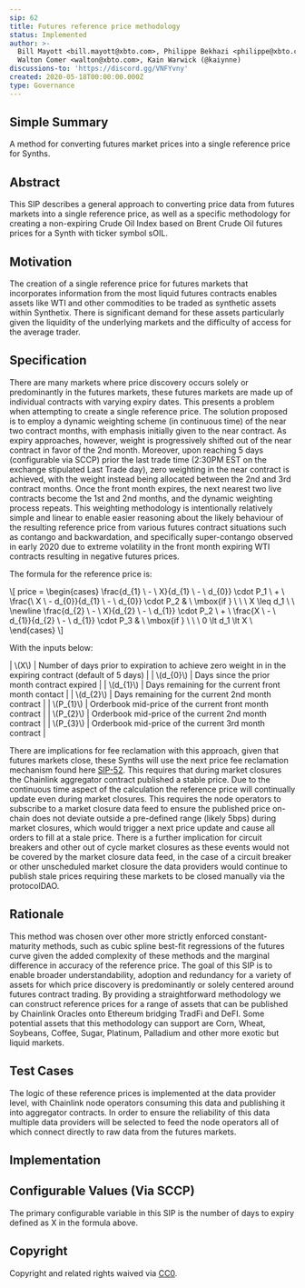 ```yaml
---
sip: 62
title: Futures reference price methodology
status: Implemented
author: >-
  Bill Mayott <bill.mayott@xbto.com>, Philippe Bekhazi <philippe@xbto.com>,
  Walton Comer <walton@xbto.com>, Kain Warwick (@kaiynne)
discussions-to: 'https://discord.gg/VNFYvny'
created: 2020-05-18T00:00:00.000Z
type: Governance
---
```


## Simple Summary
A method for converting futures market prices into a single reference price for Synths.

## Abstract
This SIP describes a general approach to converting price data from futures markets into a single reference price, as well as a specific methodology for creating a non-expiring Crude Oil Index based on Brent Crude Oil futures prices for a Synth with ticker symbol sOIL.

## Motivation
The creation of a single reference price for futures markets that incorporates information from the most liquid futures contracts enables assets like WTI and other commodities to be traded as synthetic assets within Synthetix. There is significant demand for these assets particularly given the liquidity of the underlying markets and the difficulty of access for the average trader. 
 
## Specification
There are many markets where price discovery occurs solely or predominantly in the futures markets, these futures markets are made up of individual contracts with varying expiry dates. This presents a problem when attempting to create a single reference price. The solution proposed is to employ a dynamic weighting scheme (in continuous time) of the near two contract months, with emphasis initially given to the near contract.  As expiry approaches, however, weight is progressively shifted out of the near contract in favor of the 2nd month.  Moreover, upon reaching 5 days (configurable via SCCP) prior the last trade time (2:30PM EST on the exchange stipulated Last Trade day), zero weighting in the near contract is achieved, with the weight instead being allocated between the 2nd and 3rd contract months.  Once the front month expires, the next nearest two live contracts become the 1st and 2nd months, and the dynamic weighting process repeats. This weighting methodology is intentionally relatively simple and linear to enable easier reasoning about the likely behaviour of the resulting reference price from various futures contract situations such as contango and backwardation, and specifically super-contango observed in early 2020 due to extreme volatility in the front month expiring WTI contracts resulting in negative futures prices.

The formula for the reference price is:

\\[
price = \begin{cases}
\frac{d_{1} \ - \ X}{d_{1} \ - \ d_{0}} \cdot P_1 \ + \ \frac{\ X \ - d_{0}}{d_{1} \ - \ d_{0}} \cdot P_2 & \ \mbox{if } \ \ \ X \leq d_1 \\ \\
\newline
\frac{d_{2} \ - \ X}{d_{2} \ - \ d_{1}} \cdot P_2 \ + \ \frac{X \ - \ d_{1}}{d_{2} \ - \ d_{1}} \cdot P_3 & \ \mbox{if } \ \ \ 0 \lt d_1 \lt X \\
\end{cases}
\\]

With the inputs below:

| \\(X\\) | Number of days prior to expiration to achieve zero weight in in the expiring contract (default of 5 days) |
| \\(d_{0}\\) | Days since the prior month contract expired |
| \\(d_{1}\\) | Days remaining for the current front month contact |
| \\(d_{2}\\) | Days remaining for the current 2nd month contract |
| \\(P_{1}\\) | Orderbook mid-price of the current front month contract |
| \\(P_{2}\\) | Orderbook mid-price of the current 2nd month contract |
| \\(P_{3}\\) | Orderbook mid-price of the current 3rd month contract |

There are implications for fee reclamation with this approach, given that futures markets close, these Synths will use the next price fee reclamation mechanism found here [SIP-52](https://sips.synthetix.io/sips/sip-52). This requires that during market closures the Chainlink aggregator contract published a stable price. Due to the continuous time aspect of the calculation the reference price will continually update even during market closures. This requires the node operators to subscribe to a market closure data feed to ensure the published price on-chain does not deviate outside a pre-defined range (likely 5bps) during market closures, which would trigger a next price update and cause all orders to fill at a stale price. There is a further implication for circuit breakers and other out of cycle market closures as these events would not be covered by the market closure data feed, in the case of a circuit breaker or other unscheduled market closure the data providers would continue to publish stale prices requiring these markets to be closed manually via the protocolDAO.

## Rationale
This method was chosen over other more strictly enforced constant-maturity methods, such as cubic spline best-fit regressions of the futures curve given the added complexity of these methods and the marginal difference in accuracy of the reference price. The goal of this SIP is to enable broader understandability, adoption and redundancy for a variety of assets for which price discovery is predominantly or solely centered around futures contract trading. By providing a straightforward methodology we can construct reference prices for a range of assets that can be published by Chainlink Oracles onto Ethereum bridging TradFi and DeFI. Some potential assets that this methodology can support are Corn, Wheat, Soybeans, Coffee, Sugar, Platinum, Palladium and other more exotic but liquid markets.

## Test Cases
The logic of these reference prices is implemented at the data provider level, with Chainlink node operators consuming this data and publishing it into aggregator contracts. In order to ensure the reliability of this data multiple data providers will be selected to feed the node operators all of which connect directly to raw data from the futures markets.

## Implementation


## Configurable Values (Via SCCP)
The primary configurable variable in this SIP is the number of days to expiry defined as X in the formula above.

## Copyright
Copyright and related rights waived via [CC0](https://creativecommons.org/publicdomain/zero/1.0/).
